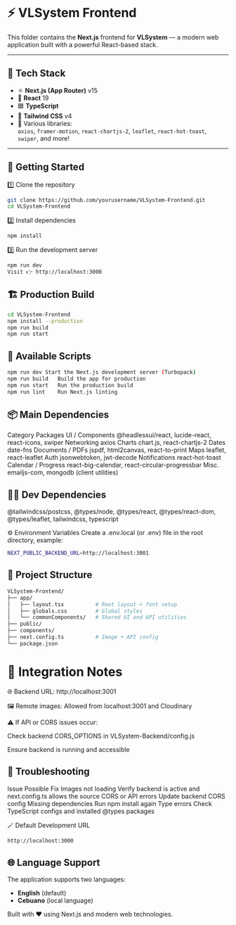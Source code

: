 # ⚡ VLSystem Frontend

This folder contains the **Next.js** frontend for **VLSystem** — a modern web application built with a powerful React-based stack.

---

## 🚀 Tech Stack

- ⚛️ **Next.js (App Router)** v15  
- 🧩 **React** 19  
- 🟦 **TypeScript**  
- 🎨 **Tailwind CSS** v4  
- 🧠 Various libraries:  
  `axios`, `framer-motion`, `react-chartjs-2`, `leaflet`, `react-hot-toast`, `swiper`, and more!

---

## 🧰 Getting Started

1️⃣ Clone the repository
```bash
git clone https://github.com/yourusername/VLSystem-Frontend.git
cd VLSystem-Frontend
```
2️⃣ Install dependencies
```bash
npm install
```
3️⃣ Run the development server
```bash
npm run dev
Visit 👉 http://localhost:3000
```
## 🏗️ Production Build
```bash
cd VLSystem-Frontend
npm install --production
npm run build
npm run start
```
## 🧾 Available Scripts
```bash
npm run dev	Start the Next.js development server (Turbopack)
npm run build	Build the app for production
npm run start	Run the production build
npm run lint	Run Next.js linting
```

## 📦 Main Dependencies
Category	Packages
UI / Components	@headlessui/react, lucide-react, react-icons, swiper
Networking	axios
Charts	chart.js, react-chartjs-2
Dates	date-fns
Documents / PDFs	jspdf, html2canvas, react-to-print
Maps	leaflet, react-leaflet
Auth	jsonwebtoken, jwt-decode
Notifications	react-hot-toast
Calendar / Progress	react-big-calendar, react-circular-progressbar
Misc.	emailjs-com, mongodb (client utilities)

## 🧑‍💻 Dev Dependencies
@tailwindcss/postcss, @types/node, @types/react, @types/react-dom, @types/leaflet, tailwindcss, typescript

⚙️ Environment Variables
Create a .env.local (or .env) file in the root directory, example:
```bash
NEXT_PUBLIC_BACKEND_URL=http://localhost:3001
```

## 📁 Project Structure
```bash
VLSystem-Frontend/
├── app/
│   ├── layout.tsx          # Root layout + font setup
│   ├── globals.css         # Global styles
│   └── commonComponents/   # Shared UI and API utilities
├── public/
├── components/
├── next.config.ts          # Image + API config
└── package.json
```
# 🧩 Integration Notes

🌐 Backend URL: http://localhost:3001

🖼️ Remote images: Allowed from localhost:3001 and Cloudinary

⚠️ If API or CORS issues occur:

Check backend CORS_OPTIONS in VLSystem-Backend/config.js

Ensure backend is running and accessible

## 🧠 Troubleshooting
Issue	Possible Fix
Images not loading	Verify backend is active and next.config.ts allows the source
CORS or API errors	Update backend CORS config
Missing dependencies	Run npm install again
Type errors	Check TypeScript configs and installed @types packages

🪄 Default Development URL
```bash
http://localhost:3000
```

## 🌐 Language Support
The application supports two languages:
- **English** (default)
- **Cebuano** (local language)

Built with ❤️ using Next.js and modern web technologies.

